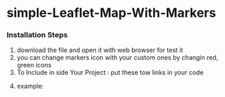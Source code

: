 <h1>simple-Leaflet-Map-With-Markers</h1>
<p>
	<h3>Installation Steps</h3>
	<ol>
		<li>download the file and open it with web browser for test it</li>
		<li>you can change markers icon with your custom ones by changin red, green icons</li>
		<li>To Include in side Your Project : put these tow links in your code </li>
		<p>
			 <link rel="stylesheet" href="https://unpkg.com/leaflet@1.4.0/dist/leaflet.css" integrity="sha512-puBpdR0798OZvTTbP4A8Ix/l+A4dHDD0DGqYW6RQ+9jxkRFclaxxQb/SJAWZfWAkuyeQUytO7+7N4QKrDh+drA==" crossorigin="" />
    <script src="https://unpkg.com/leaflet@1.4.0/dist/leaflet.js" integrity="sha512-QVftwZFqvtRNi0ZyCtsznlKSWOStnDORoefr1enyq5mVL4tmKB3S/EnC3rRJcxCPavG10IcrVGSmPh6Qw5lwrg==" crossorigin=""></script>
		</p>
		<li>
			example:
		</li>
		<p>
			 <script>
    // here we set the center of the map.
    var map = L.map('map').setView([35.092, 36.078], 7);

    L.tileLayer('https://{s}.tile.openstreetmap.org/{z}/{x}/{y}.png', {
        attribution: '&copy; <a href="https://www.openstreetmap.org/copyright">OpenStreetMap</a> contributors'
    }).addTo(map);

    var LeafIcon = L.Icon.extend({
        options: {
            shadowUrl: 'leaf-shadow.png',
            iconSize: [38, 95],
            shadowSize: [50, 64],
            iconAnchor: [22, 94],
            shadowAnchor: [4, 62],
            popupAnchor: [-3, -76]
        }
    });
    // here we set the icons we can change them with other images.
    var greenIcon = new LeafIcon({ iconUrl: 'leaf-green.png' }),
        redIcon = new LeafIcon({ iconUrl: 'leaf-red.png' }),
        orangeIcon = new LeafIcon({ iconUrl: 'leaf-orange.png' });
    // first location.
    L.marker([35.092619, 36.0781583], { icon: greenIcon }).bindPopup("First Loc").addTo(map);
    // second location.
    L.marker([35.537489, 35.8298193], { icon: redIcon }).bindPopup("Second Loc").addTo(map);
    // third location.
    L.marker([33.511745, 36.1934849], { icon: orangeIcon }).bindPopup("third Loc").addTo(map);
    </script>
		</p>
	</ol>
</p>